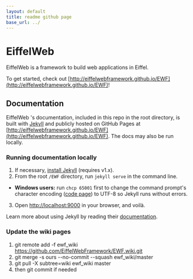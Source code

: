 ```yaml
---
layout: default
title: readme github page
base_url: ../
---
```

# EiffelWeb

EiffelWeb is a framework to build web applications in Eiffel.

To get started, check out [http://eiffelwebframework.github.io/EWF](http://eiffelwebframework.github.io/EWF)!

## Documentation

EiffelWeb 's documentation, included in this repo in the root directory, is built with [Jekyll](http://jekyllrb.com) and publicly hosted on GitHub Pages at [http://eiffelwebframework.github.io/EWF](http://eiffelwebframework.github.io/EWF). The docs may also be run locally.

### Running documentation locally

1. If necessary, [install Jekyll](http://jekyllrb.com/docs/installation) (requires v1.x).
2. From the root `/EWF` directory, run `jekyll serve` in the command line.
  - **Windows users:** run `chcp 65001` first to change the command prompt's character encoding ([code page](http://en.wikipedia.org/wiki/Windows_code_page)) to UTF-8 so Jekyll runs without errors.
3. Open [http://localhost:9000](http://localhost:9000) in your browser, and voilà.

Learn more about using Jekyll by reading their [documentation](http://jekyllrb.com/docs/home/).

### Update the wiki pages
1. git remote add -f ewf_wiki https://github.com/EiffelWebFramework/EWF.wiki.git
2. git merge -s ours --no-commit --squash ewf_wiki/master
3. git pull -X subtree=wiki ewf_wiki master
4. then git commit if needed

